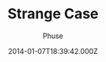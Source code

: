 ---
title: Strange Case
github: https://github.com/thephuse/strange_case
demo: https://thephuse.github.io/strange_case/
author: Phuse
ssg:
  - Jekyll
cms:
  - No Cms
date: 2014-01-07T18:39:42.000Z
description: A theme for Jekyll
stale: true
---